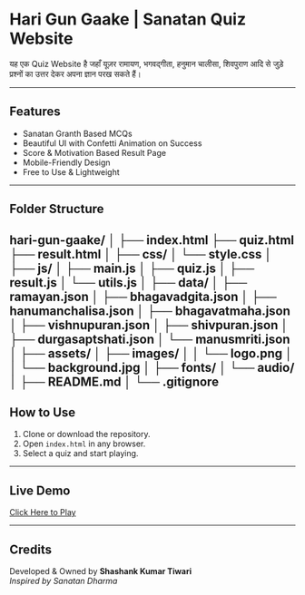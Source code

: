 # Hari Gun Gaake | Sanatan Quiz Website

यह एक Quiz Website है जहाँ यूज़र रामायण, भगवद्गीता, हनुमान चालीसा, शिवपुराण आदि से जुड़े प्रश्नों का उत्तर देकर अपना ज्ञान परख सकते हैं।

---

## Features

- Sanatan Granth Based MCQs
- Beautiful UI with Confetti Animation on Success
- Score & Motivation Based Result Page
- Mobile-Friendly Design
- Free to Use & Lightweight

---

## Folder Structure

hari-gun-gaake/
│
├── index.html
├── quiz.html
├── result.html
│
├── css/
│    └── style.css
│
├── js/
│    ├── main.js
│    ├── quiz.js
│    ├── result.js
│    └── utils.js
│
├── data/
│    ├── ramayan.json
│    ├── bhagavadgita.json
│    ├── hanumanchalisa.json
│    ├── bhagavatmaha.json
│    ├── vishnupuran.json
│    ├── shivpuran.json
│    ├── durgasaptshati.json
│    └── manusmriti.json
│
├── assets/
│    ├── images/
│    │    └── logo.png
│    │    └── background.jpg
│    ├── fonts/
│    └── audio/
│
├── README.md
│
└── .gitignore    
---

## How to Use

1. Clone or download the repository.
2. Open `index.html` in any browser.
3. Select a quiz and start playing.

---

## Live Demo

[Click Here to Play](https://your-username.github.io/hari-gun-gaake)

---

## Credits

Developed & Owned by **Shashank Kumar Tiwari**  
*Inspired by Sanatan Dharma*
